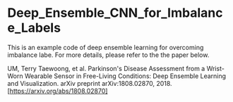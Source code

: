 # Deep_Ensemble_CNN_for_Imbalance_Labels

This is an example code of deep ensemble learning for overcoming imbalance labe. For more details, please refer to the the paper below.

UM, Terry Taewoong, et al. Parkinson's Disease Assessment from a Wrist-Worn Wearable Sensor in Free-Living Conditions: Deep Ensemble Learning and Visualization. arXiv preprint arXiv:1808.02870, 2018. [https://arxiv.org/abs/1808.02870]
